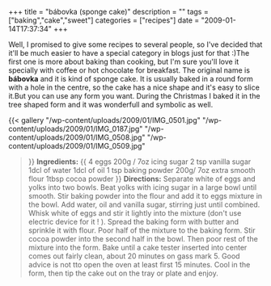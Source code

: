 +++
title = "bábovka (sponge cake)"
description = ""
tags = ["baking","cake","sweet"]
categories = ["recipes"]
date = "2009-01-14T17:37:34"
+++

Well, I promised to give some recipes to several people, so I've decided that it'll be much easier
to have a special category in blogs just for that :)The first one is more about baking than
cooking, but I'm sure you'll love it specially with coffee or hot chocolate for breakfast. The original name is **bábovka** and it is kind of sponge cake. It is usually baked in a round form
with a hole in the centre, so the cake has a nice shape and it's easy to slice it.But you can use
any form you want. During the Christmas I baked it in the tree shaped form and it was wonderfull
and symbolic as well.

{{< gallery
    "/wp-content/uploads/2009/01/IMG_0501.jpg"
    "/wp-content/uploads/2009/01/IMG_0187.jpg"
    "/wp-content/uploads/2009/01/IMG_0508.jpg"
    "/wp-content/uploads/2009/01/IMG_0509.jpg"
>}}
**Ingredients:**
{{ 4 eggs
200g / 7oz icing sugar
2 tsp vanilla sugar
1dcl of water
1dcl of oil
1 tsp baking powder
200g/ 7oz extra smooth flour
1tbsp cocoa powder }}
**Directions:**
Separate white of eggs and yolks into two bowls. Beat yolks with icing sugar in a large bowl until
smooth. Stir baking powder into the flour and add it to eggs mixture in the bowl. Add water, oil
and vanilla sugar, stirring just until combined. Whisk white of eggs and stir it lightly into the
mixture (don't use electric device for it ! ). Spread the baking form with butter and sprinkle it
with flour. Poor half of the mixture to the baking form. Stir cocoa powder into the second half in
the bowl. Then poor rest of the mixture into the form. Bake until a cake tester inserted into
center comes out fairly clean, about 20 minutes on gass mark 5. Good advice is not tto open the
oven at least first 15 minutes. Cool in the form, then tip the cake out on the tray or plate and
enjoy.

